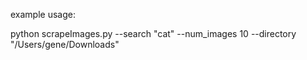 example usage:

python scrapeImages.py --search "cat" --num_images 10 --directory "/Users/gene/Downloads"
